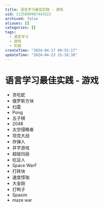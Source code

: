 ```yaml
---
title: 语言学习最佳实践 - 游戏
uid: 1125899907443522
archived: false
aliases: []
categories: []
tags:
  - 语言学习
  - 游戏
  - 实践
createTime: "2024-04-17 09:55:17"
updateTime: "2024-04-23 15:18:38"
---
```


# 语言学习最佳实践 - 游戏

- 贪吃蛇
- 俄罗斯方块
- 扫雷
- Pong
- 五子棋
- 2048
- 太空侵略者
- 坦克大战
- 炸弹人
- 井字游戏
- 超级玛丽
- 吃豆人
- Space WarF
- 打砖块
- 速度怪咖
- 大金刚
- 打鸭子
- Spasim
- maze war
